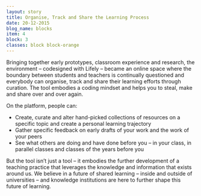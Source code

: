 ```yaml
---
layout: story
title: Organise, Track and Share the Learning Process
date: 20-12-2015
blog_name: blocks
item: 4
block: 3
classes: block block-orange
---
```

Bringing together early prototypes, classroom experience and research, the environment – codesigned with Lifely – became an online space where the boundary between students and teachers is continually questioned and everybody can organise, track and share their learning efforts through curation. The tool embodies a coding mindset and helps you to steal, make and share over and over again.

On the platform, people can: 

- Create, curate and alter hand-picked collections of resources on a specific topic and create a personal learning trajectory
- Gather specific feedback on early drafts of your work and the work of your peers
- See what others are doing and have done before you – in your class, in parallel classes and classes of the years before you

But the tool isn’t just a tool – it embodies the further development of a teaching practice that leverages the knowledge and information that exists around us. We believe in a future of shared learning – inside and outside of universities – and knowledge institutions are here to further shape this future of learning. 